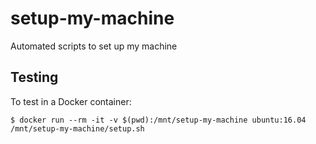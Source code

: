 # setup-my-machine
Automated scripts to set up my machine

## Testing

To test in a Docker container:

```
$ docker run --rm -it -v $(pwd):/mnt/setup-my-machine ubuntu:16.04 /mnt/setup-my-machine/setup.sh
```
